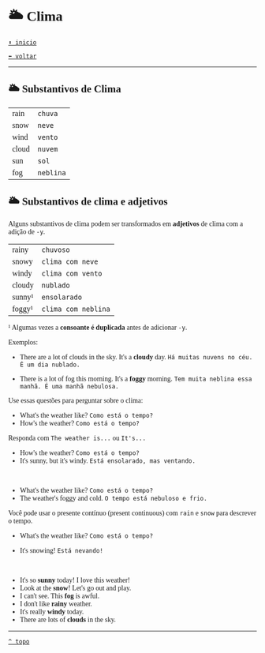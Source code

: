 <font face="Calibri">

# 🌥️ Clima

[`⬆️ inicio`](../../EF%20Route.md)

[`⬅️ voltar`](../Iniciante%202.md)

---

## 🌥️ Substantivos de Clima

|||
| :--- | :--- |
| rain | `chuva` |
| snow | `neve` |
| wind | `vento` |
| cloud | `nuvem` |
| sun | `sol` |
| fog | `neblina` |

## 🌥️ Substantivos de clima e adjetivos

Alguns substantivos de clima podem ser transformados em **adjetivos** de clima com a adição de `-y`.

|||
| :--- | :--- |
| rainy  | `chuvoso` |
| snowy | `clima com neve` |
| windy  | `clima com vento` |
| cloudy | `nublado` |
| sunny¹ | `ensolarado` |
| foggy¹ | `clima com neblina` |

¹ Algumas vezes a **consoante é duplicada** antes de adicionar `-y`.

Exemplos:

+ There are a lot of clouds in the sky. It's a **cloudy** day.
`Há muitas nuvens no céu. É um dia nublado.`

+ There is a lot of fog this morning. It's a **foggy**  morning.
`Tem muita neblina essa manhã. É uma manhã nebulosa.`

Use essas questões para perguntar sobre o clima:

+ What's the weather like?
`Como está o tempo?`
+ How's the weather?
`Como está o tempo?`

Responda com `The weather is...` ou `It's...`

+ How's the weather?
`Como está o tempo?`
+ It's sunny, but it's windy.
`Está ensolarado, mas ventando.`
<br/>

+ What's the weather like?
`Como está o tempo?`
+ The weather's foggy and cold.
`O tempo está nebuloso e frio.`

Você pode usar o presente contínuo (present continuous) com `rain` e `snow` para descrever o tempo.

+ What's the weather like?
`Como está o tempo?`

+ It's snowing!
`Está nevando!`

<br/>

+ It's so **sunny** today! I love this weather!
+ Look at the **snow**! Let's go out and play.
+ I can't see. This **fog** is awful.
+ I don't like **rainy** weather.
+ It's really **windy** today.
+ There are lots of **clouds** in the sky.

---

[`^ topo`](#-clima)
</font>
